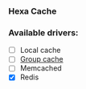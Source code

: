 ### Hexa Cache

### Available drivers:

- [ ] Local cache
- [ ] [Group cache](https://github.com/golang/groupcache)
- [ ] Memcached
- [x] Redis
